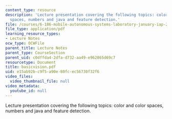 ```yaml
---
content_type: resource
description: 'Lecture presentation covering the following topics: color and color
  spaces, numbers and java and feature detection.'
file: /courses/6-186-mobile-autonomous-systems-laboratory-january-iap-2005/e15ab92bc9f5a90e80fcec56730f32f6_basicvision.pdf
file_type: application/pdf
learning_resource_types:
- Lecture Notes
ocw_type: OCWFile
parent_title: Lecture Notes
parent_type: CourseSection
parent_uid: c0dffda4-2dfa-d732-aa49-e962865d69c7
resourcetype: Document
title: basicvision.pdf
uid: e15ab92b-c9f5-a90e-80fc-ec56730f32f6
video_files:
  video_thumbnail_file: null
video_metadata:
  youtube_id: null
---
```

Lecture presentation covering the following topics: color and color spaces, numbers and java and feature detection.

